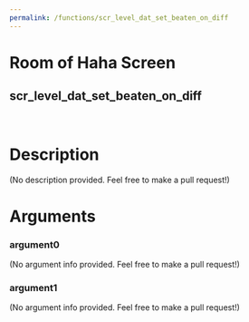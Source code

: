 ```yaml
---
permalink: /functions/scr_level_dat_set_beaten_on_diff
---
```

# Room of Haha Screen  
## scr_level_dat_set_beaten_on_diff  
&nbsp;  
# Description  
(No description provided. Feel free to make a pull request!) 
&nbsp;  
# Arguments
### argument0
(No argument info provided. Feel free to make a pull request!)
&nbsp;  
### argument1
(No argument info provided. Feel free to make a pull request!)
&nbsp;  


